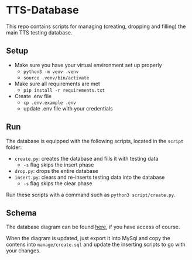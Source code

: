 # TTS-Database

This repo contains scripts for managing (creating, dropping and filling) the main TTS testing database.

## Setup
- Make sure you have your virtual environment set up properly
  - `python3 -m venv .venv`
  - `source .venv/bin/activate`
- Make sure all requirements are met
  - `pip install -r requirements.txt`
- Create .env file
  - `cp .env.example .env`
  - update .env file with your credentials
 
## Run
The database is equipped with the following scripts, located in the `script` folder:
- `create.py`: creates the database and fills it with testing data
  - `-s` flag skips the insert phase
- `drop.py`: drops the entire database
- `insert.py`: clears and re-inserts testing data into the database
  - `-s` flag skips the clear phase

Run these scripts with a command such as `python3 script/create.py`.

## Schema

The database diagram can be found [here](https://dbdiagram.io/d/CommunistBachelor-652c00e7ffbf5169f0b71ee4), if you have access of course.

When the diagram is updated, just export it into MySql and copy the contens into `manage/create.sql` and update the inserting scripts to go with your changes.
